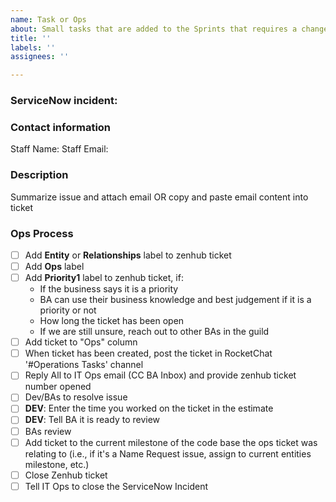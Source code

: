 ```yaml
---
name: Task or Ops
about: Small tasks that are added to the Sprints that requires a change to any repos
title: ''
labels: ''
assignees: ''

---
```


### ServiceNow incident:
### Contact information
Staff Name:
Staff Email:

### Description
Summarize issue and attach email OR copy and paste email content into ticket

### Ops Process
- [ ] Add **Entity** or **Relationships** label to zenhub ticket
- [ ] Add **Ops** label
- [ ] Add **Priority1** label to zenhub ticket, if:
  - If the business says it is a priority
  - BA can use their business knowledge and best judgement if it is a priority or not
  - How long the ticket has been open
  - If we are still unsure, reach out to other BAs in the guild
- [ ] Add ticket to "Ops" column
- [ ] When ticket has been created, post the ticket in RocketChat '#Operations Tasks' channel
- [ ] Reply All to IT Ops email (CC BA Inbox) and provide zenhub ticket number opened
- [ ] Dev/BAs to resolve issue
- [ ] **DEV**: Enter the time you worked on the ticket in the estimate
- [ ] **DEV**: Tell BA it is ready to review
- [ ] BAs review
- [ ] Add ticket to the current milestone of the code base the ops ticket was relating to (i.e., if it's a Name Request issue, assign to current entities milestone, etc.)
- [ ] Close Zenhub ticket
- [ ] Tell IT Ops to close the ServiceNow Incident

